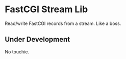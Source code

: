 # FastCGI Stream Lib

Read/write FastCGI records from a stream. Like a boss.

## Under Development

No touchie.